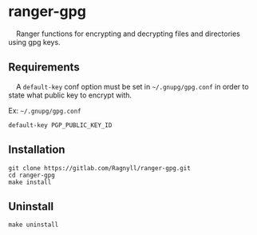 # ranger-gpg
&nbsp;&nbsp;&nbsp;&nbsp;Ranger functions for encrypting and decrypting files and directories using gpg keys.

## Requirements
&nbsp;&nbsp;&nbsp;&nbsp;A `default-key` conf option must be set in `~/.gnupg/gpg.conf` in order to state what public key to encrypt with.

Ex: `~/.gnupg/gpg.conf`

```
default-key PGP_PUBLIC_KEY_ID
```

## Installation
```
git clone https://gitlab.com/Ragnyll/ranger-gpg.git
cd ranger-gpg
make install
```

## Uninstall
```
make uninstall
```
